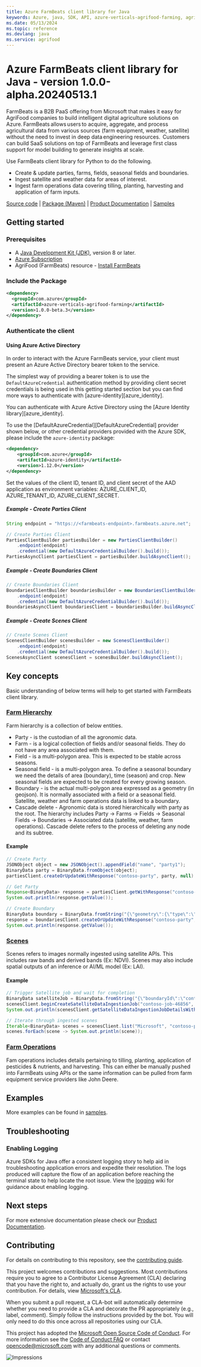```yaml
---
title: Azure FarmBeats client library for Java
keywords: Azure, java, SDK, API, azure-verticals-agrifood-farming, agrifood
ms.date: 05/13/2024
ms.topic: reference
ms.devlang: java
ms.service: agrifood
---
```

# Azure FarmBeats client library for Java - version 1.0.0-alpha.20240513.1 


FarmBeats is a B2B PaaS offering from Microsoft that makes it easy for AgriFood companies to build intelligent digital agriculture solutions on Azure. FarmBeats allows users to acquire, aggregate, and process agricultural data from various sources (farm equipment, weather, satellite) without the need to invest in deep data engineering resources.  Customers can build SaaS solutions on top of FarmBeats and leverage first class support for model building to generate insights at scale.

Use FarmBeats client library for Python to do the following. 

- Create & update parties, farms, fields, seasonal fields and boundaries.
- Ingest satellite and weather data for areas of interest.
- Ingest farm operations data covering tilling, planting, harvesting and application of farm inputs.

[Source code][source_code] | [Package (Maven)][package] | [Product Documentation][product_documentation] | [Samples][samples_readme]

## Getting started

### Prerequisites

- A [Java Development Kit (JDK)][jdk_link], version 8 or later.
- [Azure Subscription][azure_subscription]
- AgriFood (FarmBeats) resource - [Install FarmBeats][install_farmbeats]

### Include the Package

[//]: # ({x-version-update-start;com.azure:azure-verticals-agrifood-farming;current})
```xml
<dependency>
  <groupId>com.azure</groupId>
  <artifactId>azure-verticals-agrifood-farming</artifactId>
  <version>1.0.0-beta.3</version>
</dependency>
```
[//]: # ({x-version-update-end})

### Authenticate the client

#### Using Azure Active Directory

In order to interact with the Azure FarmBeats service, your client must present an Azure Active Directory bearer token to the service.

The simplest way of providing a bearer token is to use the `DefaultAzureCredential` authentication method by providing client secret credentials is being used in this getting started section but you can find more ways to authenticate with [azure-identity][azure_identity].

You can authenticate with Azure Active Directory using the [Azure Identity library][azure_identity].

To use the [DefaultAzureCredential][DefaultAzureCredential] provider shown below, or other credential providers provided with the Azure SDK, please include the `azure-identity` package:

[//]: # ({x-version-update-start;com.azure:azure-identity;dependency})
```xml
<dependency>
    <groupId>com.azure</groupId>
    <artifactId>azure-identity</artifactId>
    <version>1.12.0</version>
</dependency>
```

Set the values of the client ID, tenant ID, and client secret of the AAD application as environment variables: AZURE_CLIENT_ID, AZURE_TENANT_ID, AZURE_CLIENT_SECRET.

##### Example - Create Parties Client

```java readme-sample-createPartiesClient
String endpoint = "https://<farmbeats-endpoint>.farmbeats.azure.net";

// Create Parties Client
PartiesClientBuilder partiesBuilder = new PartiesClientBuilder()
    .endpoint(endpoint)
    .credential(new DefaultAzureCredentialBuilder().build());
PartiesAsyncClient partiesClient = partiesBuilder.buildAsyncClient();

```

##### Example - Create Boundaries Client
```java readme-sample-createBoundariesClient
// Create Boundaries Client
BoundariesClientBuilder boundariesBuilder = new BoundariesClientBuilder()
    .endpoint(endpoint)
    .credential(new DefaultAzureCredentialBuilder().build());
BoundariesAsyncClient boundariesClient = boundariesBuilder.buildAsyncClient();
```

##### Example - Create Scenes Client
```java readme-sample-createScenesClient
// Create Scenes Client
ScenesClientBuilder scenesBuilder = new ScenesClientBuilder()
    .endpoint(endpoint)
    .credential(new DefaultAzureCredentialBuilder().build());
ScenesAsyncClient scenesClient = scenesBuilder.buildAsyncClient();
```

## Key concepts

Basic understanding of below terms will help to get started with FarmBeats client library.

### [Farm Hierarchy][farm_hierarchy]
Farm hierarchy is a collection of below entities.
- Party - is the custodian of all the agronomic data.
- Farm - is a logical collection of fields and/or seasonal fields. They do not have any area associated with them.
- Field - is a multi-polygon area. This is expected to be stable across seasons.
- Seasonal field - is a multi-polygon area. To define a seasonal boundary we need the details of area (boundary), time (season) and crop. New seasonal fields are expected to be created for every growing season.
- Boundary - is the actual multi-polygon area expressed as a geometry (in geojson). It is normally associated with a field or a seasonal field. Satellite, weather and farm operations data is linked to a boundary.
- Cascade delete - Agronomic data is stored hierarchically with party as the root. The hierarchy includes Party -> Farms -> Fields -> Seasonal Fields -> Boundaries -> Associated data (satellite, weather, farm operations). Cascade delete refers to the process of deleting any node and its subtree. 

#### Example

```java readme-sample-createFarmHierarchy
// Create Party
JSONObject object = new JSONObject().appendField("name", "party1");
BinaryData party = BinaryData.fromObject(object);
partiesClient.createOrUpdateWithResponse("contoso-party", party, null).block();

// Get Party
Response<BinaryData> response = partiesClient.getWithResponse("contoso-party", new RequestOptions()).block();
System.out.println(response.getValue());

// Create Boundary
BinaryData boundary = BinaryData.fromString("{\"geometry\":{\"type\":\"Polygon\",\"coordinates\":[[[73.70457172393799,20.545385304358106],[73.70457172393799,20.545385304358106],[73.70448589324951,20.542411534243367],[73.70877742767334,20.541688176010233],[73.71023654937744,20.545083911372505],[73.70663166046143,20.546992723579137],[73.70457172393799,20.545385304358106]]]},\"name\":\"string\",\"description\":\"string\"}");
response = boundariesClient.createOrUpdateWithResponse("contoso-party", "contoso-boundary", boundary, null).block();
System.out.println(response.getValue());
```

### [Scenes][scenes]
Scenes refers to images normally ingested using satellite APIs. This includes raw bands and derived bands (Ex: NDVI). Scenes may also include spatial outputs of an inference or AI/ML model (Ex: LAI).

#### Example

```java readme-sample-ingestSatelliteData
// Trigger Satellite job and wait for completion
BinaryData satelliteJob = BinaryData.fromString("{\"boundaryId\":\"contoso-boundary\",\"endDateTime\":\"2022-02-01T00:00:00Z\",\"partyId\":\"contoso-party\",\"source\":\"Sentinel_2_L2A\",\"startDateTime\":\"2022-01-01T00:00:00Z\",\"provider\":\"Microsoft\",\"data\":{\"imageNames\":[\"NDVI\"],\"imageFormats\":[\"TIF\"],\"imageResolutions\":[10]},\"name\":\"string\",\"description\":\"string\"}");
scenesClient.beginCreateSatelliteDataIngestionJob("contoso-job-46856", satelliteJob, null).getSyncPoller().waitForCompletion();
System.out.println(scenesClient.getSatelliteDataIngestionJobDetailsWithResponse("contoso-job-46856", null).block().getValue());

// Iterate through ingested scenes
Iterable<BinaryData> scenes = scenesClient.list("Microsoft", "contoso-party", "contoso-boundary", "Sentinel_2_L2A", null).toIterable();
scenes.forEach(scene -> System.out.println(scene));
```

### [Farm Operations][farm_operations_docs]
Fam operations includes details pertaining to tilling, planting, application of pesticides & nutrients, and harvesting. This can either be manually pushed into FarmBeats using APIs or the same information can be pulled from farm equipment service providers like John Deere. 

## Examples
More examples can be found in [samples][samples_code].

## Troubleshooting

### Enabling Logging

Azure SDKs for Java offer a consistent logging story to help aid in troubleshooting application errors and expedite
their resolution. The logs produced will capture the flow of an application before reaching the terminal state to help
locate the root issue. View the [logging][logging] wiki for guidance about enabling logging.

## Next steps
For more extensive documentation please check our [Product Documentation][product_documentation].

## Contributing

For details on contributing to this repository, see the [contributing guide](https://github.com/Azure/azure-sdk-for-java/blob/main/CONTRIBUTING.md).

This project welcomes contributions and suggestions. Most contributions require you to agree to a Contributor License Agreement (CLA) declaring that you have the right to, and actually do, grant us the rights to use your contribution. For details, view [Microsoft's CLA](https://cla.microsoft.com).

When you submit a pull request, a CLA-bot will automatically determine whether you need to provide a CLA and decorate the PR appropriately (e.g., label, comment). Simply follow the instructions provided by the bot. You will only need to do this once across all repositories using our CLA.

This project has adopted the [Microsoft Open Source Code of Conduct](https://opensource.microsoft.com/codeofconduct/). For more information see the [Code of Conduct FAQ](https://opensource.microsoft.com/codeofconduct/faq/) or contact [opencode@microsoft.com](mailto:opencode@microsoft.com) with any additional questions or comments.

<!-- LINKS -->
[samples]: src/samples/java/com/azure/verticals/agrifood/farming
[source_code]: https://github.com/Azure/azure-sdk-for-java/blob/main/sdk/agrifood/azure-verticals-agrifood-farming/src
[samples_code]: https://github.com/Azure/azure-sdk-for-java/blob/main/sdk/agrifood/azure-verticals-agrifood-farming/src/samples/
[azure_subscription]: https://azure.microsoft.com/free/
[product_documentation]: https://aka.ms/FarmBeatsProductDocumentationPaaS
[azure_portal]: https://portal.azure.com
[jdk_link]: /java/azure/jdk/?view=azure-java-stable
[package]: https://central.sonatype.com/artifact/com.azure/azure-verticals-agrifood-farming
[samples_readme]: https://github.com/Azure/azure-sdk-for-java/tree/main/sdk/agrifood/azure-verticals-agrifood-farming/src/samples/README.md
[farm_hierarchy]: https://aka.ms/FarmBeatsFarmHierarchyDocs
[farm_operations_docs]: https://aka.ms/FarmBeatsFarmOperationsDocumentation
[scenes]: https://aka.ms/FarmBeatsSatellitePaaSDocumentation
[install_farmbeats]: https://aka.ms/FarmBeatsInstallDocumentationPaaS
[coc]: https://opensource.microsoft.com/codeofconduct/
[coc_faq]: https://opensource.microsoft.com/codeofconduct/faq/
[logging]: https://github.com/Azure/azure-sdk-for-java/wiki/Logging-with-Azure-SDK

![Impressions](https://azure-sdk-impressions.azurewebsites.net/api/impressions/azure-sdk-for-java%2Fsdk%2Fagrifood%2Fazure-verticals-agrifood-farming%2FREADME.png)

